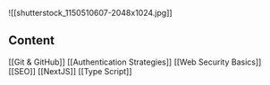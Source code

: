 ![[shutterstock_1150510607-2048x1024.jpg]]


## **Content**

[[Git & GitHub]]
[[Authentication Strategies]]
[[Web Security Basics]]
[[SEO]]
[[NextJS]]
[[Type Script]]
